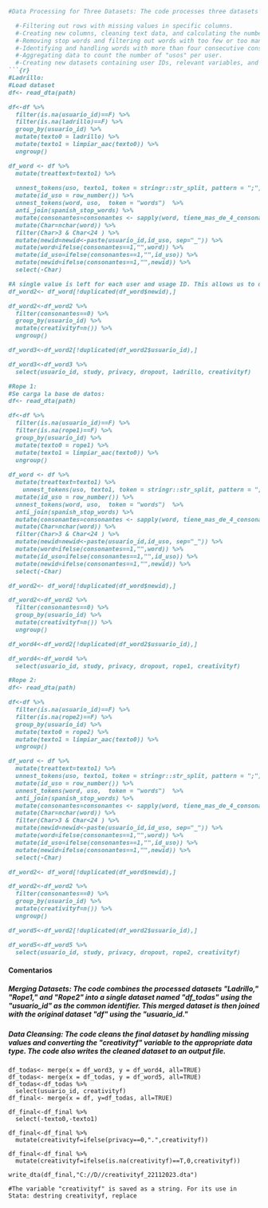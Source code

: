 ```ruby
#Data Processing for Three Datasets: The code processes three datasets named "ladrillo," "rope1," and "rope2." Each dataset is read from a file and undergoes several data cleaning and transformation steps, including:

  #-Filtering out rows with missing values in specific columns.
  #-Creating new columns, cleaning text data, and calculating the number of "usos" (uses) based on the presence of semicolons.
  #-Removing stop words and filtering out words with too few or too many characters.
  #-Identifying and handling words with more than four consecutive consonants.
  #-Aggregating data to count the number of "usos" per user.
  #-Creating new datasets containing user IDs, relevant variables, and the "creativityf" variable.
```{r} 
#Ladrillo:
#Load dataset
df<- read_dta(path)

df<-df %>% 
  filter(is.na(usuario_id)==F) %>%
  filter(is.na(ladrillo)==F) %>% 
  group_by(usuario_id) %>% 
  mutate(texto0 = ladrillo) %>% 
  mutate(texto1 = limpiar_aac(texto0)) %>% 
  ungroup()

df_word <- df %>% 
  mutate(treattext=texto1) %>% 
  
  unnest_tokens(uso, texto1, token = stringr::str_split, pattern = ";") %>%
  mutate(id_uso = row_number()) %>% 
  unnest_tokens(word, uso,  token = "words")  %>%
  anti_join(spanish_stop_words) %>% 
  mutate(consonantes=consonantes <- sapply(word, tiene_mas_de_4_consonantes_consecutivas)) %>% 
  mutate(Char=nchar(word)) %>% 
  filter(Char>3 & Char<24 ) %>% 
  mutate(newid=newid<-paste(usuario_id,id_uso, sep="_")) %>% 
  mutate(word=ifelse(consonantes==1,"",word)) %>% 
  mutate(id_uso=ifelse(consonantes==1,"",id_uso)) %>% 
  mutate(newid=ifelse(consonantes==1,"",newid)) %>% 
  select(-Char)

#A single value is left for each user and usage ID. This allows us to determine how many usages the user has
df_word2<- df_word[!duplicated(df_word$newid),]

df_word2<-df_word2 %>% 
  filter(consonantes==0) %>% 
  group_by(usuario_id) %>% 
  mutate(creativityf=n()) %>% 
  ungroup() 

df_word3<-df_word2[!duplicated(df_word2$usuario_id),]

df_word3<-df_word3 %>% 
  select(usuario_id, study, privacy, dropout, ladrillo, creativityf)

#Rope 1:
#Se carga la base de datos:
df<- read_dta(path)

df<-df %>% 
  filter(is.na(usuario_id)==F) %>%
  filter(is.na(rope1)==F) %>% 
  group_by(usuario_id) %>% 
  mutate(texto0 = rope1) %>% 
  mutate(texto1 = limpiar_aac(texto0)) %>% 
  ungroup()
 
df_word <- df %>% 
  mutate(treattext=texto1) %>% 
    unnest_tokens(uso, texto1, token = stringr::str_split, pattern = ";") %>%
  mutate(id_uso = row_number()) %>% 
  unnest_tokens(word, uso,  token = "words")  %>%
  anti_join(spanish_stop_words) %>% 
  mutate(consonantes=consonantes <- sapply(word, tiene_mas_de_4_consonantes_consecutivas)) %>% 
  mutate(Char=nchar(word)) %>% 
  filter(Char>3 & Char<24 ) %>% 
  mutate(newid=newid<-paste(usuario_id,id_uso, sep="_")) %>% 
  mutate(word=ifelse(consonantes==1,"",word)) %>% 
  mutate(id_uso=ifelse(consonantes==1,"",id_uso)) %>% 
  mutate(newid=ifelse(consonantes==1,"",newid)) %>% 
  select(-Char)

df_word2<- df_word[!duplicated(df_word$newid),]

df_word2<-df_word2 %>% 
  filter(consonantes==0) %>% 
  group_by(usuario_id) %>% 
  mutate(creativityf=n()) %>% 
  ungroup()

df_word4<-df_word2[!duplicated(df_word2$usuario_id),]

df_word4<-df_word4 %>% 
  select(usuario_id, study, privacy, dropout, rope1, creativityf)

#Rope 2:
df<- read_dta(path)

df<-df %>% 
  filter(is.na(usuario_id)==F) %>%
  filter(is.na(rope2)==F) %>% 
  group_by(usuario_id) %>% 
  mutate(texto0 = rope2) %>% 
  mutate(texto1 = limpiar_aac(texto0)) %>% 
  ungroup()

df_word <- df %>% 
  mutate(treattext=texto1) %>% 
  unnest_tokens(uso, texto1, token = stringr::str_split, pattern = ";") %>%
  mutate(id_uso = row_number()) %>% 
  unnest_tokens(word, uso,  token = "words")  %>%
  anti_join(spanish_stop_words) %>% 
  mutate(consonantes=consonantes <- sapply(word, tiene_mas_de_4_consonantes_consecutivas)) %>% 
  mutate(Char=nchar(word)) %>% 
  filter(Char>3 & Char<24 ) %>% 
  mutate(newid=newid<-paste(usuario_id,id_uso, sep="_")) %>% 
  mutate(word=ifelse(consonantes==1,"",word)) %>% 
  mutate(id_uso=ifelse(consonantes==1,"",id_uso)) %>% 
  mutate(newid=ifelse(consonantes==1,"",newid)) %>% 
  select(-Char)

df_word2<- df_word[!duplicated(df_word$newid),]

df_word2<-df_word2 %>% 
  filter(consonantes==0) %>% 
  group_by(usuario_id) %>% 
  mutate(creativityf=n()) %>% 
  ungroup() 

df_word5<-df_word2[!duplicated(df_word2$usuario_id),]

df_word5<-df_word5 %>% 
  select(usuario_id, study, privacy, dropout, rope2, creativityf)

```
#### Comentarios
##### Merging Datasets: The code combines the processed datasets "Ladrillo," "Rope1," and "Rope2" into a single dataset named "df_todas" using the "usuario_id" as the common identifier. This merged dataset is then joined with the original dataset "df" using the "usuario_id."

##### Data Cleansing: The code cleans the final dataset by handling missing values and converting the "creativityf" variable to the appropriate data type. The code also writes the cleaned dataset to an output file.
```{r}
df_todas<- merge(x = df_word3, y = df_word4, all=TRUE)
df_todas<- merge(x = df_todas, y = df_word5, all=TRUE)
df_todas<-df_todas %>% 
  select(usuario_id, creativityf)
df_final<- merge(x = df, y=df_todas, all=TRUE)

df_final<-df_final %>% 
  select(-texto0,-texto1)

df_final<-df_final %>% 
  mutate(creativityf=ifelse(privacy==0,".",creativityf))

df_final<-df_final %>% 
  mutate(creativityf=ifelse(is.na(creativityf)==T,0,creativityf))

write_dta(df_final,"C://D//creativityf_22112023.dta")

#The variable "creativityf" is saved as a string. For its use in Stata: destring creativityf, replace
```
```
